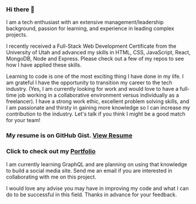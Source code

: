 ### Hi there 👋

<!--
**cftgithub/cftgithub** is a ✨ _special_ ✨ repository because its `README.md` (this file) appears on your GitHub profile.

Here are some ideas to get you started:

- 🔭 I’m currently working on ...
- 🌱 I’m currently learning ...
- 👯 I’m looking to collaborate on ...
- 🤔 I’m looking for help with ...
- 💬 Ask me about ...
- 📫 How to reach me: ...
- 😄 Pronouns: ...
- ⚡ Fun fact: ...
-->

I am a tech enthusiast with an extensive management/leadership background, passion for learning, and experience in leading complex projects. 

I recently received a Full-Stack Web Development Certificate from the University of Utah and advanced my skills in HTML, CSS, JavaScript, React, MongoDB, Node and Express. Please check out a few of my repos to see how I have applied these skills.

Learning to code is one of the most exciting thing I have done in my life. I am grateful I have the opportunity to transition my career to the tech industry. (Yes, I am currently looking for work and would love to have a full-time job working in a collaborative environment versus individually as a freelancer). I have a strong work ethic, excellent problem solving skills, and I am passionate and thirsty in gaining more knowledge so I can increase my contribution to the industry. Let's talk if you think I might be a good match for your team!
### My resume is on GitHub Gist. [View Resume](https://gist.github.com/cftgithub/39bfc94ad1e54d752e3d04f841a08c31)
### Click to check out my [Portfolio](https://cftgithub.github.io/ChiafongTsao/index.html)

I am currently learning GraphQL and are planning on using that knowledge to build a social media site. Send me an email if you are interested in collaborating with me on this project.

I would love any advise you may have in improving my code and what I can do to be successful in this field. Thanks in advance for your feedback.

